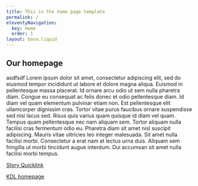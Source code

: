 ```yaml
---
title: This is the home page template
permalink: /
eleventyNavigation:
  key: Home
  order: 1
layout: base.liquid
---
```


## Our homepage

asdfsdf
Lorem ipsum dolor sit amet, consectetur adipiscing elit, sed do eiusmod tempor incididunt ut labore et dolore magna aliqua. Euismod in pellentesque massa placerat. Id ornare arcu odio ut sem nulla pharetra diam. Congue eu consequat ac felis donec et odio pellentesque diam. Id diam vel quam elementum pulvinar etiam non. Est pellentesque elit ullamcorper dignissim cras. Tortor vitae purus faucibus ornare suspendisse sed nisi lacus sed. Risus quis varius quam quisque id diam vel quam. Tempus quam pellentesque nec nam aliquam sem. Tortor aliquam nulla facilisi cras fermentum odio eu. Pharetra diam sit amet nisl suscipit adipiscing. Mauris vitae ultricies leo integer malesuada. Sit amet nulla facilisi morbi. Consectetur a erat nam at lectus urna duis. Aliquam sem fringilla ut morbi tincidunt augue interdum. Dui accumsan sit amet nulla facilisi morbi tempus.

[Story Quicklink](stories/)

[KDL homepage](https://kcl.kcl.ac.uk)

